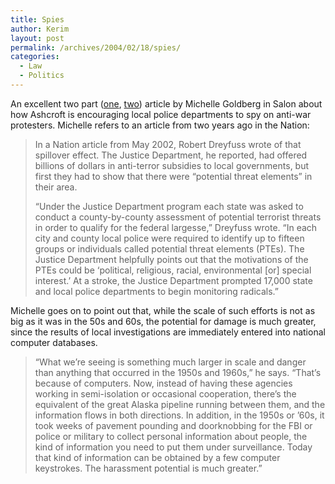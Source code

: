 ```yaml
---
title: Spies
author: Kerim
layout: post
permalink: /archives/2004/02/18/spies/
categories:
  - Law
  - Politics
---
```

An excellent two part (<a href="http://archive.salon.com/news/feature/2004/02/11/cointelpro/print.html" onclick="_gaq.push(['_trackEvent', 'outbound-article', 'http://archive.salon.com/news/feature/2004/02/11/cointelpro/print.html', 'one']);" >one</a>, <a href="http://archive.salon.com/news/feature/2004/02/12/dissent_two/print.html" onclick="_gaq.push(['_trackEvent', 'outbound-article', 'http://archive.salon.com/news/feature/2004/02/12/dissent_two/print.html', 'two']);" >two</a>) article by Michelle Goldberg in Salon about how Ashcroft is encouraging local police departments to spy on anti-war protesters. Michelle refers to an article from two years ago in the Nation:

> In a Nation article from May 2002, Robert Dreyfuss wrote of that spillover effect. The Justice Department, he reported, had offered billions of dollars in anti-terror subsidies to local governments, but first they had to show that there were &#8220;potential threat elements&#8221; in their area.
> 
> &#8220;Under the Justice Department program each state was asked to conduct a county-by-county assessment of potential terrorist threats in order to qualify for the federal largesse,&#8221; Dreyfuss wrote. &#8220;In each city and county local police were required to identify up to fifteen groups or individuals called potential threat elements (PTEs). The Justice Department helpfully points out that the motivations of the PTEs could be &#8216;political, religious, racial, environmental [or] special interest.&#8217; At a stroke, the Justice Department prompted 17,000 state and local police departments to begin monitoring radicals.&#8221;

Michelle goes on to point out that, while the scale of such efforts is not as big as it was in the 50s and 60s, the potential for damage is much greater, since the results of local investigations are immediately entered into national computer databases.

> &#8220;What we&#8217;re seeing is something much larger in scale and danger than anything that occurred in the 1950s and 1960s,&#8221; he says. &#8220;That&#8217;s because of computers. Now, instead of having these agencies working in semi-isolation or occasional cooperation, there&#8217;s the equivalent of the great Alaska pipeline running between them, and the information flows in both directions. In addition, in the 1950s or &#8217;60s, it took weeks of pavement pounding and doorknobbing for the FBI or police or military to collect personal information about people, the kind of information you need to put them under surveillance. Today that kind of information can be obtained by a few computer keystrokes. The harassment potential is much greater.&#8221;

